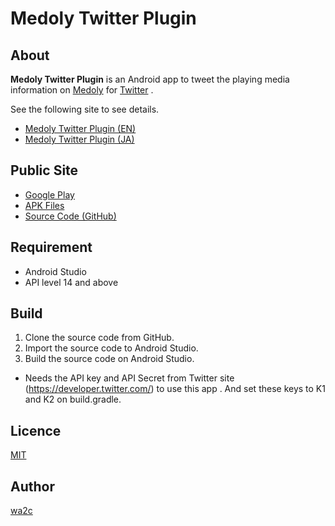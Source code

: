 Medoly Twitter Plugin
=====================

## About

**Medoly Twitter Plugin** is an Android app to tweet the playing media information on [Medoly](https://play.google.com/store/apps/details?id=com.wa2c.android.medoly) for [Twitter](https://twitter.com/) .


See the following site to see details.

  * [Medoly Twitter Plugin (EN)](https://www.wa2c.com/documents/dokuwiki/doku.php?id=en:medoly_twitter_plugin:start)
  * [Medoly Twitter Plugin (JA)](https://www.wa2c.com/documents/dokuwiki/doku.php?id=ja:medoly_twitter_plugin:start)


## Public Site

* [Google Play](https://play.google.com/store/apps/details?id=com.wa2c.android.medoly.plugin.action.tweet)
* [APK Files](https://wa2c.com/android/medoly/apk/)
* [Source Code (GitHub)](https://github.com/wa2c/medoly-twitter-plugin)


## Requirement

* Android Studio
* API level 14 and above

## Build

1. Clone the source code from GitHub.
2. Import the source code to Android Studio.
3. Build the source code on Android Studio.

* Needs the API key and API Secret from Twitter site (https://developer.twitter.com/) to use this app . And set these keys to K1 and K2 on build.gradle.

## Licence

[MIT](https://github.com/wa2c/medoly-twitter-plugin/blob/master/LICENSE)

## Author

[wa2c](https://github.com/wa2c)
